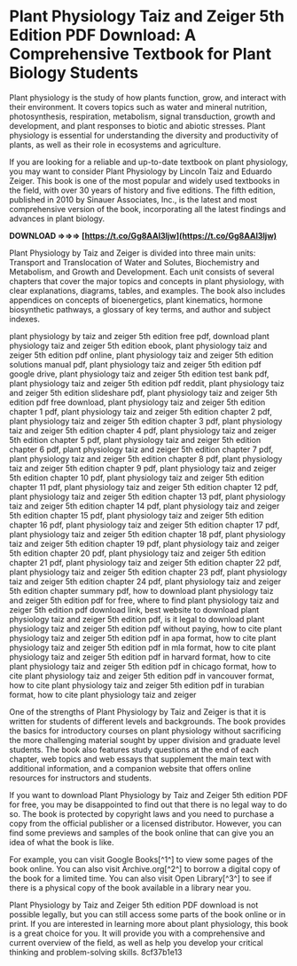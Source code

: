 # Plant Physiology Taiz and Zeiger 5th Edition PDF Download: A Comprehensive Textbook for Plant Biology Students
  
Plant physiology is the study of how plants function, grow, and interact with their environment. It covers topics such as water and mineral nutrition, photosynthesis, respiration, metabolism, signal transduction, growth and development, and plant responses to biotic and abiotic stresses. Plant physiology is essential for understanding the diversity and productivity of plants, as well as their role in ecosystems and agriculture.
  
If you are looking for a reliable and up-to-date textbook on plant physiology, you may want to consider Plant Physiology by Lincoln Taiz and Eduardo Zeiger. This book is one of the most popular and widely used textbooks in the field, with over 30 years of history and five editions. The fifth edition, published in 2010 by Sinauer Associates, Inc., is the latest and most comprehensive version of the book, incorporating all the latest findings and advances in plant biology.
 
**DOWNLOAD ⇒⇒⇒ [https://t.co/Gg8AAl3ljw](https://t.co/Gg8AAl3ljw)**


  
Plant Physiology by Taiz and Zeiger is divided into three main units: Transport and Translocation of Water and Solutes, Biochemistry and Metabolism, and Growth and Development. Each unit consists of several chapters that cover the major topics and concepts in plant physiology, with clear explanations, diagrams, tables, and examples. The book also includes appendices on concepts of bioenergetics, plant kinematics, hormone biosynthetic pathways, a glossary of key terms, and author and subject indexes.
 
plant physiology by taiz and zeiger 5th edition free pdf,  download plant physiology taiz and zeiger 5th edition ebook,  plant physiology taiz and zeiger 5th edition pdf online,  plant physiology taiz and zeiger 5th edition solutions manual pdf,  plant physiology taiz and zeiger 5th edition pdf google drive,  plant physiology taiz and zeiger 5th edition test bank pdf,  plant physiology taiz and zeiger 5th edition pdf reddit,  plant physiology taiz and zeiger 5th edition slideshare pdf,  plant physiology taiz and zeiger 5th edition pdf free download,  plant physiology taiz and zeiger 5th edition chapter 1 pdf,  plant physiology taiz and zeiger 5th edition chapter 2 pdf,  plant physiology taiz and zeiger 5th edition chapter 3 pdf,  plant physiology taiz and zeiger 5th edition chapter 4 pdf,  plant physiology taiz and zeiger 5th edition chapter 5 pdf,  plant physiology taiz and zeiger 5th edition chapter 6 pdf,  plant physiology taiz and zeiger 5th edition chapter 7 pdf,  plant physiology taiz and zeiger 5th edition chapter 8 pdf,  plant physiology taiz and zeiger 5th edition chapter 9 pdf,  plant physiology taiz and zeiger 5th edition chapter 10 pdf,  plant physiology taiz and zeiger 5th edition chapter 11 pdf,  plant physiology taiz and zeiger 5th edition chapter 12 pdf,  plant physiology taiz and zeiger 5th edition chapter 13 pdf,  plant physiology taiz and zeiger 5th edition chapter 14 pdf,  plant physiology taiz and zeiger 5th edition chapter 15 pdf,  plant physiology taiz and zeiger 5th edition chapter 16 pdf,  plant physiology taiz and zeiger 5th edition chapter 17 pdf,  plant physiology taiz and zeiger 5th edition chapter 18 pdf,  plant physiology taiz and zeiger 5th edition chapter 19 pdf,  plant physiology taiz and zeiger 5th edition chapter 20 pdf,  plant physiology taiz and zeiger 5th edition chapter 21 pdf,  plant physiology taiz and zeiger 5th edition chapter 22 pdf,  plant physiology taiz and zeiger 5th edition chapter 23 pdf,  plant physiology taiz and zeiger 5th edition chapter 24 pdf,  plant physiology taiz and zeiger 5th edition chapter summary pdf,  how to download plant physiology taiz and zeiger 5th edition pdf for free,  where to find plant physiology taiz and zeiger 5th edition pdf download link,  best website to download plant physiology taiz and zeiger 5th edition pdf,  is it legal to download plant physiology taiz and zeiger 5th edition pdf without paying,  how to cite plant physiology taiz and zeiger 5th edition pdf in apa format,  how to cite plant physiology taiz and zeiger 5th edition pdf in mla format,  how to cite plant physiology taiz and zeiger 5th edition pdf in harvard format,  how to cite plant physiology taiz and zeiger 5th edition pdf in chicago format,  how to cite plant physiology taiz and zeiger 5th edition pdf in vancouver format,  how to cite plant physiology taiz and zeiger 5th edition pdf in turabian format,  how to cite plant physiology taiz and zeiger
  
One of the strengths of Plant Physiology by Taiz and Zeiger is that it is written for students of different levels and backgrounds. The book provides the basics for introductory courses on plant physiology without sacrificing the more challenging material sought by upper division and graduate level students. The book also features study questions at the end of each chapter, web topics and web essays that supplement the main text with additional information, and a companion website that offers online resources for instructors and students.
  
If you want to download Plant Physiology by Taiz and Zeiger 5th edition PDF for free, you may be disappointed to find out that there is no legal way to do so. The book is protected by copyright laws and you need to purchase a copy from the official publisher or a licensed distributor. However, you can find some previews and samples of the book online that can give you an idea of what the book is like.
  
For example, you can visit Google Books[^1^] to view some pages of the book online. You can also visit Archive.org[^2^] to borrow a digital copy of the book for a limited time. You can also visit Open Library[^3^] to see if there is a physical copy of the book available in a library near you.
  
Plant Physiology by Taiz and Zeiger 5th edition PDF download is not possible legally, but you can still access some parts of the book online or in print. If you are interested in learning more about plant physiology, this book is a great choice for you. It will provide you with a comprehensive and current overview of the field, as well as help you develop your critical thinking and problem-solving skills.
 8cf37b1e13
 
